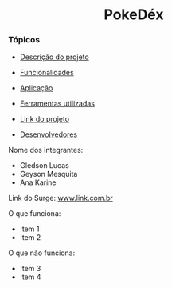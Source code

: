<h1 align="center"> PokeDéx </h1>

### Tópicos 

- [Descrição do projeto](#descrição-do-projeto)

- [Funcionalidades](#funcionalidades)

- [Aplicação](#aplicação)

- [Ferramentas utilizadas](#ferramentas-utilizadas)

- [Link do projeto](#acesso-ao-projeto)

- [Desenvolvedores](#desenvolvedores)

Nome dos integrantes: 
- Gledson Lucas
- Geyson Mesquita
- Ana Karine

Link do Surge: www.link.com.br

O que funciona:
- Item 1
- Item 2

O que não funciona: 
- Item 3
- Item 4
